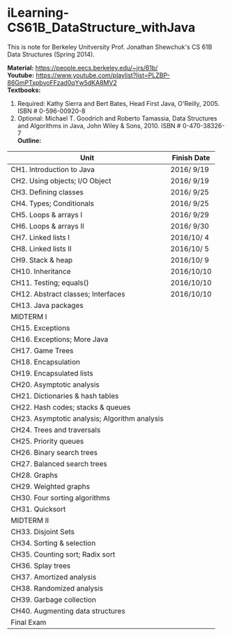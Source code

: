 # iLearning-CS61B_DataStructure_withJava
This is note for Berkeley Unitversity Prof. Jonathan Shewchuk's CS 61B Data Structures (Spring 2014).  
  
**Material:** https://people.eecs.berkeley.edu/~jrs/61b/   
**Youtube:** https://www.youtube.com/playlist?list=PLZBP-86GmPTxpbvoFFzad0qYw5dKA8MV2   
**Textbooks:**  
1. Required: Kathy Sierra and Bert Bates, Head First Java, O'Reilly, 2005. ISBN # 0-596-00920-8  
2. Optional: Michael T. Goodrich and Roberto Tamassia, Data Structures and Algorithms in Java, John Wiley & Sons, 2010. ISBN # 0-470-38326-7  
**Outline:**  

| Unit                             |  Finish Date  | 
|---------------------------       |-------------- | 
| CH1. Introduction to Java        | 2016/ 9/19 | 
| CH2. Using objects; I/O Object   | 2016/ 9/19 | 
| CH3. Defining classes            | 2016/ 9/25 | 
| CH4. Types; Conditionals         | 2016/ 9/25 | 
| CH5. Loops & arrays I            | 2016/ 9/29 | 
| CH6. Loops & arrays II           | 2016/ 9/30 | 
| CH7. Linked lists I              | 2016/10/ 4 | 
| CH8. Linked lists II             | 2016/10/ 5 | 
| CH9. Stack & heap                | 2016/10/ 9  | 
| CH10. Inheritance                | 2016/10/10  | 
| CH11. Testing; equals()          | 2016/10/10  | 
| CH12. Abstract classes; Interfaces | 2016/10/10  | 
| CH13. Java packages              |  | 
| MIDTERM I                        |  | 
| CH15. Exceptions                 |  | 
| CH16. Exceptions; More Java      |  | 
| CH17. Game Trees                 |  | 
| CH18. Encapsulation              |  | 
| CH19. Encapsulated lists         |  | 
| CH20. Asymptotic analysis        |  | 
| CH21. Dictionaries & hash tables |  |   
| CH22. Hash codes; stacks & queues|  |   
| CH23. Asymptotic analysis; Algorithm analysis |  | 
| CH24. Trees and traversals       |  | 
| CH25. Priority queues            |  | 
| CH26. Binary search trees        |  | 
| CH27. Balanced search trees      |  | 
| CH28. Graphs                     |  | 
| CH29. Weighted graphs            |  | 
| CH30. Four sorting algorithms    |  | 
| CH31. Quicksort                  |  | 
| MIDTERM II                       |  | 
| CH33. Disjoint Sets              |  | 
| CH34. Sorting & selection        |  | 
| CH35. Counting sort; Radix sort  |  | 
| CH36. Splay trees                |  | 
| CH37. Amortized analysis         |  | 
| CH38. Randomized analysis        |  | 
| CH39. Garbage collection         |  | 
| CH40. Augmenting data structures |  | 
| Final Exam                       |  | 
